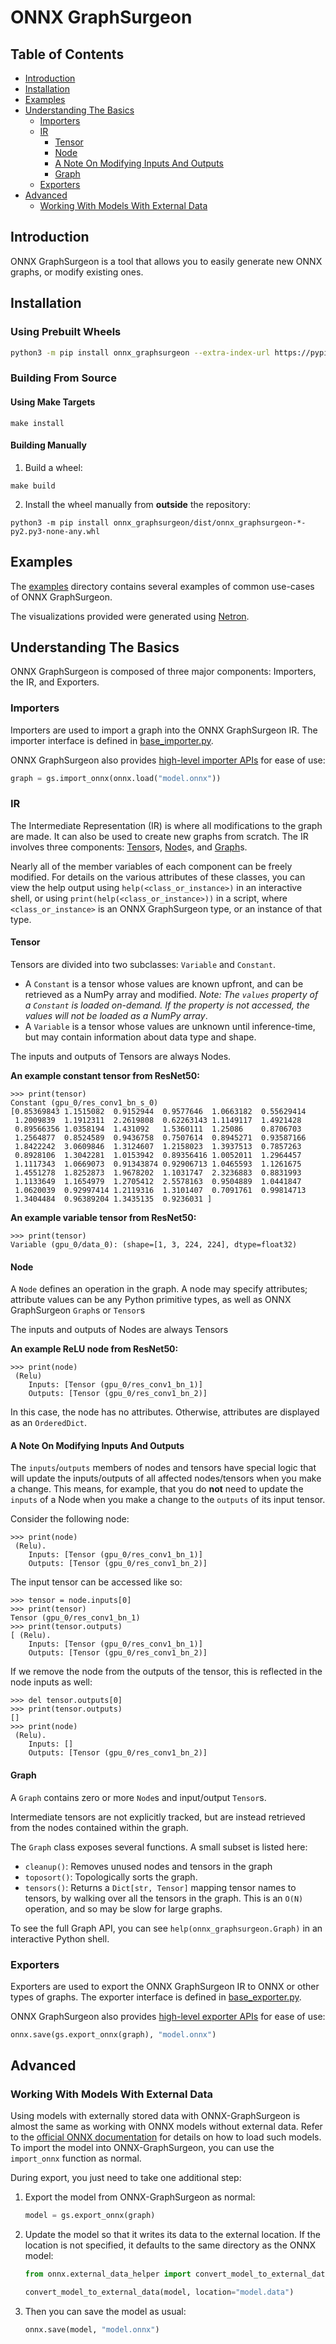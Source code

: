 # ONNX GraphSurgeon


## Table of Contents

- [Introduction](#introduction)
- [Installation](#installation)
- [Examples](#examples)
- [Understanding The Basics](#understanding-the-basics)
    - [Importers](#importers)
    - [IR](#ir)
        - [Tensor](#tensor)
        - [Node](#node)
        - [A Note On Modifying Inputs And Outputs](#a-note-on-modifying-inputs-and-outputs)
        - [Graph](#graph)
    - [Exporters](#exporters)
- [Advanced](#advanced)
    - [Working With Models With External Data](#working-with-models-with-external-data)

## Introduction

ONNX GraphSurgeon is a tool that allows you to easily generate new ONNX graphs, or modify existing ones.


## Installation

### Using Prebuilt Wheels
```bash
python3 -m pip install onnx_graphsurgeon --extra-index-url https://pypi.ngc.nvidia.com
```

### Building From Source

#### Using Make Targets
```
make install
```

#### Building Manually

1. Build a wheel:
```
make build
```

2. Install the wheel manually from **outside** the repository:
```
python3 -m pip install onnx_graphsurgeon/dist/onnx_graphsurgeon-*-py2.py3-none-any.whl
```


## Examples

The [examples](./examples) directory contains several examples of common use-cases of ONNX GraphSurgeon.

The visualizations provided were generated using [Netron](https://github.com/lutzroeder/netron).


## Understanding The Basics

ONNX GraphSurgeon is composed of three major components: Importers, the IR, and Exporters.

### Importers

Importers are used to import a graph into the ONNX GraphSurgeon IR.
The importer interface is defined in [base_importer.py](./onnx_graphsurgeon/importers/base_importer.py).

ONNX GraphSurgeon also provides [high-level importer APIs](./onnx_graphsurgeon/api/api.py) for ease of use:
```python
graph = gs.import_onnx(onnx.load("model.onnx"))
```

### IR

The Intermediate Representation (IR) is where all modifications to the graph are made. It can also be used to
create new graphs from scratch. The IR involves three components: [Tensor](./onnx_graphsurgeon/ir/tensor.py)s,
[Node](./onnx_graphsurgeon/ir/node.py)s, and [Graph](./onnx_graphsurgeon/ir/graph.py)s.

Nearly all of the member variables of each component can be freely modified. For details on the various
attributes of these classes, you can view the help output using `help(<class_or_instance>)` in an
interactive shell, or using `print(help(<class_or_instance>))` in a script, where `<class_or_instance>`
is an ONNX GraphSurgeon type, or an instance of that type.

#### Tensor

Tensors are divided into two subclasses: `Variable` and `Constant`.

- A `Constant` is a tensor whose values are known upfront, and can be retrieved as a NumPy array and modified.
    *Note: The `values` property of a `Constant` is loaded on-demand. If the property is not accessed, the values will*
    *not be loaded as a NumPy array*.
- A `Variable` is a tensor whose values are unknown until inference-time, but may contain information about data type and shape.

The inputs and outputs of Tensors are always Nodes.

**An example constant tensor from ResNet50:**
```
>>> print(tensor)
Constant (gpu_0/res_conv1_bn_s_0)
[0.85369843 1.1515082  0.9152944  0.9577646  1.0663182  0.55629414
 1.2009839  1.1912311  2.2619808  0.62263143 1.1149117  1.4921428
 0.89566356 1.0358194  1.431092   1.5360111  1.25086    0.8706703
 1.2564877  0.8524589  0.9436758  0.7507614  0.8945271  0.93587166
 1.8422242  3.0609846  1.3124607  1.2158023  1.3937513  0.7857263
 0.8928106  1.3042281  1.0153942  0.89356416 1.0052011  1.2964457
 1.1117343  1.0669073  0.91343874 0.92906713 1.0465593  1.1261675
 1.4551278  1.8252873  1.9678202  1.1031747  2.3236883  0.8831993
 1.1133649  1.1654979  1.2705412  2.5578163  0.9504889  1.0441847
 1.0620039  0.92997414 1.2119316  1.3101407  0.7091761  0.99814713
 1.3404484  0.96389204 1.3435135  0.9236031 ]
```

**An example variable tensor from ResNet50:**
```
>>> print(tensor)
Variable (gpu_0/data_0): (shape=[1, 3, 224, 224], dtype=float32)
```


#### Node

A `Node` defines an operation in the graph. A node may specify attributes; attribute values can be any
Python primitive types, as well as ONNX GraphSurgeon `Graph`s or `Tensor`s

The inputs and outputs of Nodes are always Tensors

**An example ReLU node from ResNet50:**
```
>>> print(node)
 (Relu)
    Inputs: [Tensor (gpu_0/res_conv1_bn_1)]
    Outputs: [Tensor (gpu_0/res_conv1_bn_2)]
```

In this case, the node has no attributes. Otherwise, attributes are displayed as an `OrderedDict`.


#### A Note On Modifying Inputs And Outputs

The `inputs`/`outputs` members of nodes and tensors have special logic that will update the inputs/outputs of all
affected nodes/tensors when you make a change. This means, for example, that you do **not** need to update the `inputs`
of a Node when you make a change to the `outputs` of its input tensor.

Consider the following node:
```
>>> print(node)
 (Relu).
    Inputs: [Tensor (gpu_0/res_conv1_bn_1)]
    Outputs: [Tensor (gpu_0/res_conv1_bn_2)]
```

The input tensor can be accessed like so:
```
>>> tensor = node.inputs[0]
>>> print(tensor)
Tensor (gpu_0/res_conv1_bn_1)
>>> print(tensor.outputs)
[ (Relu).
	Inputs: [Tensor (gpu_0/res_conv1_bn_1)]
	Outputs: [Tensor (gpu_0/res_conv1_bn_2)]
```

If we remove the node from the outputs of the tensor, this is reflected in the node inputs as well:
```
>>> del tensor.outputs[0]
>>> print(tensor.outputs)
[]
>>> print(node)
 (Relu).
    Inputs: []
    Outputs: [Tensor (gpu_0/res_conv1_bn_2)]
```


#### Graph

A `Graph` contains zero or more `Node`s and input/output `Tensor`s.

Intermediate tensors are not explicitly tracked, but are instead retrieved from the nodes contained within the graph.

The `Graph` class exposes several functions. A small subset is listed here:

- `cleanup()`: Removes unused nodes and tensors in the graph
- `toposort()`: Topologically sorts the graph.
- `tensors()`: Returns a `Dict[str, Tensor]` mapping tensor names to tensors, by walking over all the tensors in the graph.
    This is an `O(N)` operation, and so may be slow for large graphs.

To see the full Graph API, you can see `help(onnx_graphsurgeon.Graph)` in an interactive Python shell.

### Exporters

Exporters are used to export the ONNX GraphSurgeon IR to ONNX or other types of graphs.
The exporter interface is defined in [base_exporter.py](./onnx_graphsurgeon/exporters/base_exporter.py).

ONNX GraphSurgeon also provides [high-level exporter APIs](./onnx_graphsurgeon/api/api.py) for ease of use:
```python
onnx.save(gs.export_onnx(graph), "model.onnx")
```


## Advanced

### Working With Models With External Data

Using models with externally stored data with ONNX-GraphSurgeon is almost the same as working with
ONNX models without external data. Refer to the
[official ONNX documentation](https://github.com/onnx/onnx/blob/master/docs/PythonAPIOverview.md#loading-an-onnx-model-with-external-data)
for details on how to load such models. To import the model into ONNX-GraphSurgeon, you can use the
`import_onnx` function as normal.

During export, you just need to take one additional step:

1. Export the model from ONNX-GraphSurgeon as normal:
    ```python
    model = gs.export_onnx(graph)
    ```

2. Update the model so that it writes its data to the external location. If the location is not
    specified, it defaults to the same directory as the ONNX model:
    ```python
    from onnx.external_data_helper import convert_model_to_external_data

    convert_model_to_external_data(model, location="model.data")
    ```

3. Then you can save the model as usual:
    ```python
    onnx.save(model, "model.onnx")
    ```
